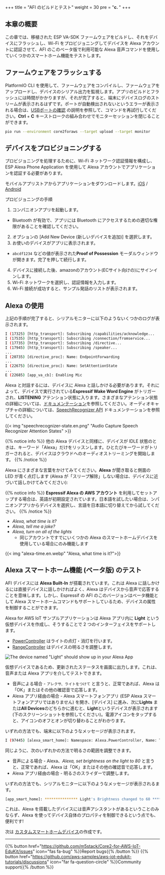 +++
title = "AFI のビルドとテスト"
weight = 30
pre = "<b>c. </b>"
+++

## 本章の概要
この章では、移植された ESP VA-SDK ファームウェアをビルドし、それをデバイスにフラッシュし、Wi-Fi をプロビジョニングしてデバイスを Alexa アカウントに認証させて、AFI のこのベータ版で利用可能な Alexa 音声コマンドを使用していくつかのスマートホーム機能をテストします。

## ファームウェアをフラッシュする
PlatformIO CLI を使用して、ファームウェアをコンパイルし、ファームウェアをアップロードし、デバイスのシリアル出力を監視します。アプリのビルドとフラッシュには時間がかかりますが、それが完了すると、端末にデバイスログのストリームが表示されるはずです。ポートが自動検出されないというエラーが表示される場合は、[USBポートの確認](/jp/getting-started/prerequisites.html) の説明を参照して、コマンドを再試行してください。**Ctrl** + **C** キーストロークの組み合わせでモニターセッションを閉じることができます。
   ```bash
   pio run --environment core2foraws --target upload --target monitor 
   ```

## デバイスをプロビジョニングする
プロビジョニングを処理するために、Wi-Fi ネットワーク認証情報を構成し、ESP Alexa Phone Application を使用して Alexa アカウントでアプリケーションを認証する必要があります。

モバイルアプリストアからアプリケーションをダウンロードします。[iOS](https://apps.apple.com/in/app/esp-alexa/id1464127534) / [Android](https://play.google.com/store/apps/details?id=com.espressif.provbleavs)

プロビジョニングの手順
1. コンパニオンアプリを起動します。
  - Bluetooth が有効で、アプリには Bluetooth にアクセスするための適切な権限があることを確認してください。
2. オプションの [Add New Device (新しいデバイスを追加)] を選択します。
3. お使いのデバイスがアプリに表示されます。
  - `abcdf1234` などの値が表示された**Proof of Possession** モーダルウィンドウが開きます。完了を押して続行します。
4. デバイスに接続した後、amazonのアカウント(ECサイト向けの)にサインインします。
5. Wi-Fi ネットワークを選択し、認証情報を入力します。
6. Wi-Fi 接続が成功すると、サンプル発話のリストが表示されます。

## Alexa の使用
上記の手順が完了すると、シリアルモニターに以下のようないくつかのログが表示されます。

```bash
I (17325) [http_transport]: Subscribing /capabilities/acknowledge...
I (17535) [http_transport]: Subscribing /connection/fromservice...
I (17735) [http_transport]: Subscribing /directive...
I (17945) [http_transport]: Subscribing /speaker...
...
I (20735) [directive_proc]: Name: EndpointForwarding
...
I (22675) [directive_proc]: Name: SetAttentionState
...
E (22685) [app_va_cb]: Enabling Mic
```

Alexa と対話するには、デバイスに Alexa と話しかける必要があります。それによって、デバイスで実行されている**Espressif Wake Word Engine** がトリガーされ、**LISTENING** アテンション状態に入ります。さまざまなアテンション状態の詳細については、[ドキュメンテーション](https://developer.amazon.com/en-US/docs/alexa/alexa-voice-service/ux-design-attention.html#states)を参照してください。オーディオキャプチャの詳細については、[SpeechRecognizer API](https://developer.amazon.com/en-US/docs/alexa/alexa-voice-service/avs-speechrecognizer-concepts.html) ドキュメンテーションを参照してください。

{{< img "speechrecognizer-state.en.png" "Audio Capture Speech Recognizer Attention States" >}}

{{% notice info %}}
他の Alexa デバイスと同様に、デバイスが IDLE 状態のときは、キーワード「Alexa」だけをリッスンします。ひとたびキーワードがトリガーされると、デバイスはクラウドへのオーディオストリーミングを開始します。
{{% /notice %}}

Alexa にさまざまな言葉をかけてみてください。**Alexa** が聞き取ると側面の LED が青く点灯します (Alexa が「スリープ解除」しない場合は、デバイスに近づいて話しかけてみてください):

{{% notice info %}}
**Espressif Alexa の AWS アカウント** を利用してセットアップする場合は、英語が初期設定されています。日本語を試したい場合は、ンパニオンアプリからデバイスを選択し、言語を日本語に切り替えてから試してください。
{{% /notice %}}


* _Alexa, what time is it?_
* _Alexa, tell me a joke?_
* _Alexa, turn on all of the lights_ 
  * 同じアカウントですでにいくつかの Alexa のスマートホームデバイスを使用している場合にのみ機能します

{{< img "alexa-time.en.webp" "Alexa, what time is it?">}}

## Alexa スマートホーム機能 (ベータ版) のテスト
AFI デバイスには **Alexa Built-In** が搭載されています。これは Alexa に話しかけるには直接デバイスに話しかければよく、Alexa はデバイスから音声で応答することを意味します。しかし、Espressif の AFI のこのバージョンはベータ機能として Alexa スマートホームコマンドもサポートしているため、デバイスの属性を制御することができます。

Alexa for AWS IoT サンプルアプリケーションは Alexa アプリ内に **Light** という仮想デバイスを作成し、そうすることで 2 つのインターフェイスをサポートします。

* [PowerController](https://developer.amazon.com/en-US/docs/alexa/alexa-voice-service/alexa-powercontroller.html) はライトの点灯・消灯を行います。
* [RangeController](https://developer.amazon.com/en-US/docs/alexa/alexa-voice-service/alexa-rangecontroller.html) はデバイスの明るさを調整します。

![The device named "Light" should show up in your Alexa App](building-and-testing-afi/alexa_app-light_device.en.png?height=500px)

仮想デバイスであるため、更新されたステータスを画面に出力します。これは、音声または Alexa アプリを介してテストできます。

* 音声による場合 - `アレクサ、ライトをつけて` と言うと、正常であれば、Alexa は「OK」またはその他の確認音で応答します。
* Alexa アプリ経由の場合 - Alexa スマートフォンアプリ (ESP Alexa スマートフォンアプリではありません) を開き、[デバイス] に進み、次に**Lights** または**All Devices**のどちらかに進むと、**Light**というデバイスが表示されます (下のスクリーンショットを参照してください)。電源アイコンをタップすると、アイコンのオフとオンが切り替わることがわかります。

いずれの方法でも、端末に以下のようなメッセージが表示されます。
```bash
I (97445) [alexa_smart_home]: Namespace: Alexa.PowerController, Name: TurnOn
```

同じように、次のいずれかの方法で明るさの範囲を調整できます。

* 音声による場合 - Alexa、_Alexa, set brightness on the light to 80_ と言うと、正常であれば、Alexa は「OK」またはその他の確認音で応答します。
* Alexa アプリ経由の場合 - 明るさのスライダーで調整します。

いずれの方法でも、シリアルモニターに以下のようなメッセージが表示されるます。
```bash
[app_smart_home]: *************** Light's Brightness changed to 60 ***************
```

これは、Alexa を搭載したデバイスには音声アシスタントがあるということのみならず、Alexa を使ってデバイス自体のプロパティを制御できるという点でも、便利です!

次は [カスタムスマートホームデバイス](/jp/intro-to-alexa-for-iot/custom-smart-home-device.html)の作成です。

---
{{% button href="https://github.com/m5stack/Core2-for-AWS-IoT-EduKit/issues" icon="fas fa-bug" %}}Report bugs{{% /button %}} {{% button href="https://github.com/aws-samples/aws-iot-edukit-tutorials/discussions" icon="far fa-question-circle" %}}Community support{{% /button %}}